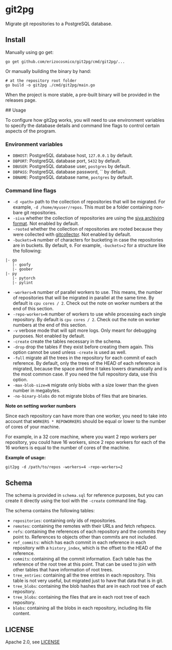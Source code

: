# git2pg

Migrate git repositories to a PostgreSQL database.

## Install

Manually using go get:

```
go get github.com/erizocosmico/git2pg/cmd/git2pg/...
```

Or manually building the binary by hand:

```
# at the repository root folder
go build -o git2pg ./cmd/git2pg/main.go
```

When the project is more stable, a pre-built binary will be provided in the releases page.

## Usage

To configure how git2pg works, you will need to use environment variables to specify the database details and command line flags to control certain aspects of the program.

### Environment variables

- `DBHOST`: PostgreSQL database host, `127.0.0.1` by default.
- `DBPORT`: PostgreSQL database port, `5432` by default.
- `DBUSER`: PostgreSQL database user, `postgres` by default.
- `DBPASS`: PostgreSQL database password, `` by default.
- `DBNAME`: PostgreSQL database name, `postgres` by default.

### Command line flags

- `-d <path>` path to the collection of repositories that will be migrated. For example, `-d /home/myuser/repos`. This must be a folder containing non-bare git repositories.
- `-siva` whether the collection of repositories are using the [siva archiving format](https://github.com/src-d/siva). Not enabled by default.
- `-rooted` whether the collection of repositories are rooted because they were collected with [gitcollector](https://github.com/src-d/gitcollector). Not enabled by default.
- `-buckets=N` number of characters for bucketing in case the repositories are in buckets. By default, `0`. For example, `-buckets=2` for a structure like the following:
```
|- go
   |- goofy
   |- goober
|- py
   |- pytorch
   |- pylint
```
- `-workers=N` number of parallel workers to use. This means, the number of repositories that will be migrated in parallel at the same time. By default is `cpu cores / 2`. Check out the note on worker numbers at the end of this section.
- `-repo-workers=N` number of workers to use while processing each single repository. By default is `cpu cores / 2`. Check out the note on worker numbers at the end of this section.
- `-v` verbose mode that will spit more logs. Only meant for debugging purposes. Not enabled by default.
- `-create` create the tables necessary in the schema.
- `-drop` drop the tables if they exist before creating them again. This option cannot be used unless `-create` is used as well.
- `-full` migrate all the trees in the repository for each commit of each reference. By default, only the trees of the HEAD of each reference is migrated, because the space and time it takes lowers dramatically and is the most common case. If you need the full repository data, use this option.
- `-max-blob-size=N` migrate only blobs with a size lower than the given number in megabytes.
- `-no-binary-blobs` do not migrate blobs of files that are binaries.

**Note on setting worker numbers**

Since each repository can have more than one worker, you need to take into account that `WORKERS * REPOWORKERS` should be equal or lower to the number of cores of your machine.

For example, in a 32 core machine, where you want 2 repo workers per repository, you could have 16 workers, since 2 repo workers for each of the 16 workers is equal to the number of cores of the machine.

**Example of usage:**

```
git2pg -d /path/to/repos -workers=4 -repo-workers=2
```

## Schema

The schema is provided in `schema.sql` for reference purposes, but you can create it directly using the tool with the `-create` command line flag.

The schema contains the following tables:

- `repositories`: containing only ids of repositories.
- `remotes`: containing the remotes with their URLs and fetch refspecs.
- `refs`: containing the references of each repository and the commits they point to. References to objects other than commits are not included.
- `ref_commits`: which has each commit in each reference in each repository with a `history_index`, which is the offset to the HEAD of the reference.
- `commits`: containing all the commit information. Each table has the reference of the root tree at this point. That can be used to join with other tables that have information of root trees.
- `tree_entries`: containing all the tree entries in each repository. This table is not very useful, but migrated just to have that data that is in git.
- `tree_blobs`: containing the blob hashes that are in each root tree of each repository.
- `tree_blobs`: containing the files that are in each root tree of each repository.
- `blobs`: containing all the blobs in each repository, including its file content.

## LICENSE

Apache 2.0, see [LICENSE](/LICENSE)
